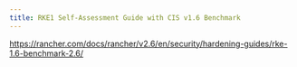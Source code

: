 ```yaml
---
title: RKE1 Self-Assessment Guide with CIS v1.6 Benchmark
---
```


https://rancher.com/docs/rancher/v2.6/en/security/hardening-guides/rke-1.6-benchmark-2.6/